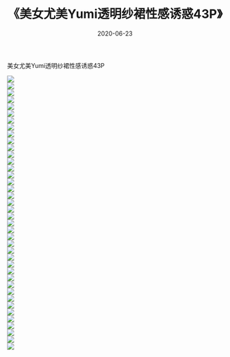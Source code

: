 ﻿---
layout: post
title:  《美女尤美Yumi透明纱裙性感诱惑43P》
date:   2020-06-23
img: http://img.660000.xyz/Sharelink/性感/2020/美女尤美Yumi透明纱裙性感诱惑43P/000.jpg
categories: [美女, 清纯, 唯美]
---

美女尤美Yumi透明纱裙性感诱惑43P

  ![](http://img.660000.xyz/Sharelink/性感/2020/美女尤美Yumi透明纱裙性感诱惑43P/001.jpg) <br> ![](http://img.660000.xyz/Sharelink/性感/2020/美女尤美Yumi透明纱裙性感诱惑43P/002.jpg) <br> ![](http://img.660000.xyz/Sharelink/性感/2020/美女尤美Yumi透明纱裙性感诱惑43P/003.jpg) <br> ![](http://img.660000.xyz/Sharelink/性感/2020/美女尤美Yumi透明纱裙性感诱惑43P/004.jpg) <br> ![](http://img.660000.xyz/Sharelink/性感/2020/美女尤美Yumi透明纱裙性感诱惑43P/005.jpg) <br> ![](http://img.660000.xyz/Sharelink/性感/2020/美女尤美Yumi透明纱裙性感诱惑43P/006.jpg) <br> ![](http://img.660000.xyz/Sharelink/性感/2020/美女尤美Yumi透明纱裙性感诱惑43P/007.jpg) <br> ![](http://img.660000.xyz/Sharelink/性感/2020/美女尤美Yumi透明纱裙性感诱惑43P/008.jpg) <br> ![](http://img.660000.xyz/Sharelink/性感/2020/美女尤美Yumi透明纱裙性感诱惑43P/009.jpg) <br> ![](http://img.660000.xyz/Sharelink/性感/2020/美女尤美Yumi透明纱裙性感诱惑43P/010.jpg) <br> ![](http://img.660000.xyz/Sharelink/性感/2020/美女尤美Yumi透明纱裙性感诱惑43P/011.jpg) <br> ![](http://img.660000.xyz/Sharelink/性感/2020/美女尤美Yumi透明纱裙性感诱惑43P/012.jpg) <br> ![](http://img.660000.xyz/Sharelink/性感/2020/美女尤美Yumi透明纱裙性感诱惑43P/013.jpg) <br> ![](http://img.660000.xyz/Sharelink/性感/2020/美女尤美Yumi透明纱裙性感诱惑43P/014.jpg) <br> ![](http://img.660000.xyz/Sharelink/性感/2020/美女尤美Yumi透明纱裙性感诱惑43P/015.jpg) <br> ![](http://img.660000.xyz/Sharelink/性感/2020/美女尤美Yumi透明纱裙性感诱惑43P/016.jpg) <br> ![](http://img.660000.xyz/Sharelink/性感/2020/美女尤美Yumi透明纱裙性感诱惑43P/017.jpg) <br> ![](http://img.660000.xyz/Sharelink/性感/2020/美女尤美Yumi透明纱裙性感诱惑43P/018.jpg) <br> ![](http://img.660000.xyz/Sharelink/性感/2020/美女尤美Yumi透明纱裙性感诱惑43P/019.jpg) <br> ![](http://img.660000.xyz/Sharelink/性感/2020/美女尤美Yumi透明纱裙性感诱惑43P/020.jpg) <br> ![](http://img.660000.xyz/Sharelink/性感/2020/美女尤美Yumi透明纱裙性感诱惑43P/021.jpg) <br> ![](http://img.660000.xyz/Sharelink/性感/2020/美女尤美Yumi透明纱裙性感诱惑43P/022.jpg) <br> ![](http://img.660000.xyz/Sharelink/性感/2020/美女尤美Yumi透明纱裙性感诱惑43P/023.jpg) <br> ![](http://img.660000.xyz/Sharelink/性感/2020/美女尤美Yumi透明纱裙性感诱惑43P/024.jpg) <br> ![](http://img.660000.xyz/Sharelink/性感/2020/美女尤美Yumi透明纱裙性感诱惑43P/025.jpg) <br> ![](http://img.660000.xyz/Sharelink/性感/2020/美女尤美Yumi透明纱裙性感诱惑43P/026.jpg) <br> ![](http://img.660000.xyz/Sharelink/性感/2020/美女尤美Yumi透明纱裙性感诱惑43P/027.jpg) <br> ![](http://img.660000.xyz/Sharelink/性感/2020/美女尤美Yumi透明纱裙性感诱惑43P/028.jpg) <br> ![](http://img.660000.xyz/Sharelink/性感/2020/美女尤美Yumi透明纱裙性感诱惑43P/029.jpg) <br> ![](http://img.660000.xyz/Sharelink/性感/2020/美女尤美Yumi透明纱裙性感诱惑43P/030.jpg) <br> ![](http://img.660000.xyz/Sharelink/性感/2020/美女尤美Yumi透明纱裙性感诱惑43P/031.jpg) <br> ![](http://img.660000.xyz/Sharelink/性感/2020/美女尤美Yumi透明纱裙性感诱惑43P/032.jpg) <br> ![](http://img.660000.xyz/Sharelink/性感/2020/美女尤美Yumi透明纱裙性感诱惑43P/033.jpg) <br> ![](http://img.660000.xyz/Sharelink/性感/2020/美女尤美Yumi透明纱裙性感诱惑43P/034.jpg) <br> ![](http://img.660000.xyz/Sharelink/性感/2020/美女尤美Yumi透明纱裙性感诱惑43P/035.jpg) <br> ![](http://img.660000.xyz/Sharelink/性感/2020/美女尤美Yumi透明纱裙性感诱惑43P/036.jpg) <br> ![](http://img.660000.xyz/Sharelink/性感/2020/美女尤美Yumi透明纱裙性感诱惑43P/037.jpg) <br> ![](http://img.660000.xyz/Sharelink/性感/2020/美女尤美Yumi透明纱裙性感诱惑43P/038.jpg) <br> ![](http://img.660000.xyz/Sharelink/性感/2020/美女尤美Yumi透明纱裙性感诱惑43P/039.jpg) <br> ![](http://img.660000.xyz/Sharelink/性感/2020/美女尤美Yumi透明纱裙性感诱惑43P/040.jpg) <br>